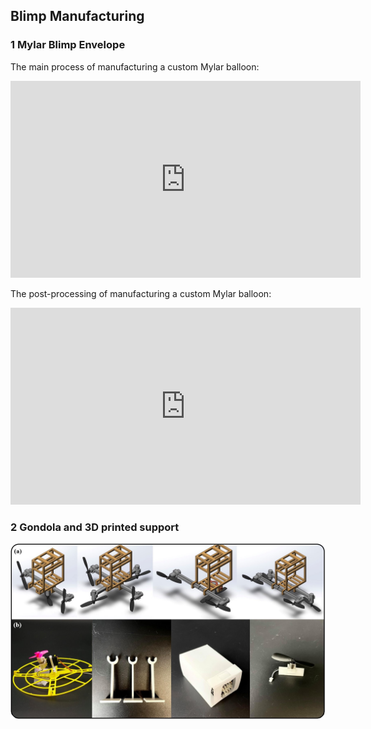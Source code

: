 

## Blimp Manufacturing

### 1 Mylar Blimp Envelope

The main process of manufacturing a custom Mylar balloon:

 <iframe width="560" height="315" src="https://www.youtube.com/embed/WZoJWWJGYJE" title="YouTube video player" frameborder="0" allow="accelerometer; autoplay; clipboard-write; encrypted-media; gyroscope; picture-in-picture" allowfullscreen></iframe>

The post-processing of manufacturing a custom Mylar balloon:

<iframe width="560" height="315" src="https://www.youtube.com/embed/VEQl0g63-z0" title="YouTube video player" frameborder="0" allow="accelerometer; autoplay; clipboard-write; encrypted-media; gyroscope; picture-in-picture" allowfullscreen></iframe>

### 2 Gondola and 3D printed support

![](../Hardware/Images/fig_3.jpeg)
